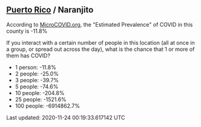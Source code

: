 
## [Puerto Rico](/united-states/puerto-rico) / Naranjito

According to [MicroCOVID.org](http://microcovid.org),
the "Estimated Prevalence" of COVID in this county is -11.8%

If you interact with a certain number of people in this location
(all at once in a group, or spread out across the day), what is the chance that
1 or more of them has COVID?

- 1 person: -11.8%
- 2 people: -25.0%
- 3 people: -39.7%
- 5 people: -74.6%
- 10 people: -204.8%
- 25 people: -1521.6%
- 100 people: -6914862.7%

Last updated: 2020-11-24 00:19:33.617142 UTC
